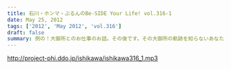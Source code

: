 ```yaml
---
title: 石川・ホンマ・ぶるんのBe-SIDE Your Life! vol.316-1
date: May 25, 2012
tags: ['2012', 'May 2012', 'vol.316']
draft: false
summary: 例の！大御所とのお仕事のお話。その後です。その大御所の軌跡を知らないあなた！は、ウェブでチェックですね。ＮＡＭＡＥ
---
```


http://project-phi.ddo.jp/ishikawa/ishikawa316_1.mp3